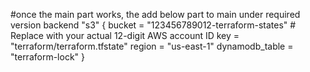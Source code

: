 #once the main part works, the add below part to main under required version
backend "s3" {
    bucket         = "123456789012-terraform-states"  # Replace with your actual 12-digit AWS account ID
    key            = "terraform/terraform.tfstate"
    region         = "us-east-1"
    dynamodb_table = "terraform-lock"
  }
